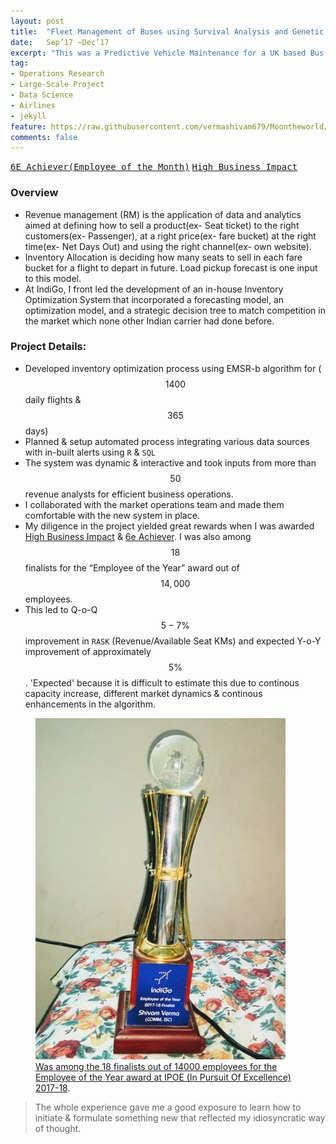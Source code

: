 ```yaml
---
layout: post
title:  "Fleet Management of Buses using Survival Analysis and Genetic Algorithm"
date:   Sep’17 –Dec’17
excerpt: "This was a Predictive Vehicle Maintenance for a UK based Bus Transportation Company"
tag:
- Operations Research 
- Large-Scale Project
- Data Science
- Airlines
- jekyll
feature: https://raw.githubusercontent.com/vermashivam679/Moontheworld/master/assets/img/agifors_plane.jpg
comments: false
---
```


[<kbd>6E Achiever(Employee of the Month)</kbd>](https://raw.githubusercontent.com/vermashivam679/Moontheworld/master/assets/img/RMNext_6e_achiever.jpg)  [<kbd>High Business Impact</kbd>](https://raw.githubusercontent.com/vermashivam679/Moontheworld/master/assets/img/6e_High_Business_Impact.jpg)

### Overview  
- Revenue management (RM) is the application of data and analytics aimed at defining how to sell a product(ex- Seat ticket) to the right customers(ex- Passenger), at a right price(ex- fare bucket) at the right time(ex- Net Days Out) and using the right channel(ex- own website).  
- Inventory Allocation is deciding how many seats to sell in each fare bucket for a flight to depart in future. Load pickup forecast is one input to this model.  
- At IndiGo, I front led the development of an in-house Inventory Optimization System that incorporated a forecasting model, an optimization model, and a strategic decision tree to match competition in the market which none other Indian carrier had done before.  

### Project Details:  

- Developed inventory optimization process using EMSR-b algorithm for ($$1400$$ daily flights & $$365$$ days)  
- Planned & setup automated process integrating various data sources with in-built alerts using `R` & `SQL`  
- The system was dynamic & interactive and took inputs from more than $$50$$ revenue analysts for efficient business operations.  
- I collaborated with the market operations team and made them comfortable with the new system in place.  
- My diligence in the project yielded great rewards when I was awarded [High Business Impact](https://raw.githubusercontent.com/vermashivam679/Moontheworld/master/assets/img/6e_High_Business_Impact.jpg) & [6e Achiever](https://raw.githubusercontent.com/vermashivam679/Moontheworld/master/assets/img/RMNext_6e_achiever.jpg). I was also among $$18$$ finalists for the “Employee of the Year” award out of $$14,000$$ employees.  
- This led to Q-o-Q $$5-7\%$$ improvement in `RASK` (Revenue/Available Seat KMs) and expected Y-o-Y improvement of approximately $$5\%$$. 'Expected' because it is difficult to estimate this due to continous capacity increase, different market dynamics & continous enhancements in the algorithm.  

<figure>
	<a href="https://raw.githubusercontent.com/vermashivam679/Moontheworld/master/assets/img/EmployeeOfTheYear_IndiGo.jpg"><img src="https://raw.githubusercontent.com/vermashivam679/Moontheworld/master/assets/img/EmployeeOfTheYear_IndiGo.jpg"></a>
  <figcaption><a href="https://raw.githubusercontent.com/vermashivam679/Moontheworld/master/assets/img/EmployeeOfTheYear_IndiGo.jpg" title="Was among the 18 finalists out of 14000 employees for the Employee of the Year award at IPOE (In Pursuit Of Excellence) 2017-18">Was among the 18 finalists out of 14000 employees for the Employee
of the Year award at IPOE (In Pursuit Of Excellence) 2017-18</a>.</figcaption>
</figure>



> The whole experience gave me a good exposure to learn how to initiate & formulate something new that reflected my idiosyncratic way of thought.  


